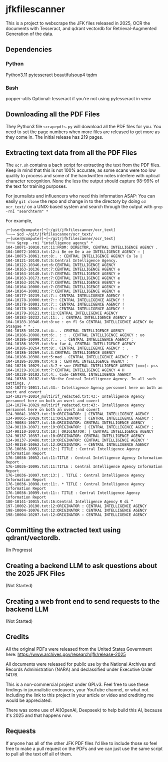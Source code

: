 # jfkfilescanner
This is a project to webscrape the JFK files released in 2025, OCR the documents with Tesseract, and qdrant vectordb for Retrieval-Augmented Generation of the data.

## Dependencies
### Python
Python3.11 
pytesseract
beautifulsoup4
tqdm

### Bash
popper-utils
Optional: tesseract if you're not using pytesseract in venv

## Downloading all the PDF Files 
They Python3 file `scrapepdfs.py` will download all the PDF files for you. You need to set the page numbers when more files are released to get more as they come in. The initial release has 219 pages. 

## Extracting text data from all the PDF Files 
The `ocr.sh` contains a bach script for extracting the text from the PDF files. Keep in mind that this is not 100% accurate, as some scans were too low quality to process and some of the handwritten notes interfere with optical character recognition. None the less the output should capture 98-99% of the text for training purposes.

For journalists and influencers who need this information ASAP: You can easily `git clone` the repo and change in to the directory by doing `cd ocr_text/` on a UNIX-based system and search through the output with `grep -rni "searchterm" *` 

For example, 
```
┌─[user@computer]─[~/git/jfkfilescanner/ocr_text]
└──╼ $cd ~/git/jfkfilescanner/ocr_text/
┌─[user@computer]─[~/git/jfkfilescanner/ocr_text]
└──╼ $grep -rni "intelligence agency" *
104-10071-10010.txt:11:FROM: DIRECTOR, CENTRAL INTELLIGENCE AGENCY .
104-10072-10013.txt:12:i Be ee De a ae INTELLIGENCE AGENCY — |
104-10073-10061.txt:8:. : CENTRAL INTELLIGENCE AGENCY Co le |
104-10121-10140.txt:5:Central Intelligence Agency.
104-10122-10346.txt:6:CENTRAL INTELLIGENCE AGENCY
104-10163-10136.txt:7:CENTRAL INTELLIGENCE AGENCY e
104-10163-10140.txt:7:CENTRAL INTELLIGENCE AGENCY e
104-10163-10173.txt:7:CENTRAL INTELLIGENCE AGENCY e
104-10163-10176.txt:7:CENTRAL INTELLIGENCE AGENCY e
104-10164-10000.txt:7:CENTRAL INTELLIGENCE AGENCY e
104-10164-10002.txt:7:CENTRAL INTELLIGENCE AGENCY e
104-10177-10239.txt:7:: CENTRAL INTELLIGENCE AGENCY !
104-10178-10000.txt:7:: CENTRAL INTELLIGENCE AGENCY !
104-10178-10001.txt:7:: CENTRAL INTELLIGENCE AGENCY !
104-10178-10002.txt:7:: CENTRAL INTELLIGENCE AGENCY !
104-10179-10121.txt:11:CENTRAL INTELLIGENCE AGENCY
104-10183-10232.txt:11:. : CENTRAL INTELLIGENCE AGENCY a
104-10183-10346.txt:8:ue : en fl So CENTRAL INTELLIGENCE AGENCY Oe Stsagae * * .
104-10185-10128.txt:4:. . CENTRAL INTELLIGENCE AGENCY
104-10186-10088.txt:6:. : : . CENTRAL INTELLIGENCE AGENCY : uo
104-10186-10099.txt:7:. . . CENTRAL INTELLIGENCE AGENCY :
104-10186-10235.txt:3:o fae 4, CENTRAL INTELLIGENCE AGENCY
104-10186-10264.txt:8:. CENTRAL INTELLIGENCE AGENCY : .
104-10186-10269.txt:3:CENTRAL INTELLIGENCE AGENCY
104-10186-10308.txt:5:mad . CENTRAL INTELLIGENCE AGENCY : 7
104-10186-10309.txt:4:a : CENTRAL INTELLIGENCE AGENCY :
104-10216-10029.txt:3:7 + soe CENTRAL INTELLIGENCE AGENCY [===]: pss
104-10219-10110.txt:7:CENTRAL INTELLIGENCE AGENCY 4 H
104-10330-10102.txt:4:. Code CENTRAL INTELLIGENCE AGENCY
104-10330-10102.txt:38:the Central Intelligence Agency. In all such settings, /
124-10274-10011.txt:43:- Intelligence Agency personnel here on both an overt and covert
124-10274-10014_multirif_redacted.txt:43:- Intelligence Agency personnel here on both an overt and covert
124-10274-10029_multirif_redacted.txt:43:- Intelligence Agency personnel here on both an overt and covert
124-90041-10023.txt:10:ORIGINATOR: | CENTRAL INTELLIGENCE AGENCY
124-90065-10029.txt:11:ORIGINATOR: | CENTRAL INTELLIGENCE AGENCY :
124-90084-10077.txt:10:ORIGINATOR: CENTRAL INTELLIGENCE AGENCY
124-90110-10071.txt:10:ORIGINATOR: | CENTRAL INTELLIGENCE AGENCY ;
124-90110-10072.txt:10:| ORIGINATOR: | CENTRAL INTELLIGENCE AGENCY
124-90137-10357.txt:10:ORIGINATOR: CENTRAL INTELLIGENCE AGENCY
124-90137-10488.txt:10:ORIGINATOR: CENTRAL INTELLIGENCE AGENCY '
124-90158-10062.txt:12:ORIGINATOR: — CENTRAL INTELLIGENCE AGENCY
176-10036-10051.txt:12:| TITLE : Central Intelligence Agency Information Report
176-10036-10052.txt:11:TITLE : Central Intelligence Agency Information Report .
176-10036-10095.txt:11:TITLE : Central Intelligence Agency Information Report
176-10036-10097.txt:13:| . TITLE : Central Intelligence Agency Information Report
176-10036-10098.txt:11:. * TITLE : Central Intelligence Agency Information Report
176-10036-10099.txt:11:: TITLE : Central Intelligence Agency Information Report
180-10141-10015.txt:16:Central Intelligence Agency R di “
197-10002-10190.txt:12:ORIGINATOR : CENTRAL INTELLIGENCE AGENCY
198-10004-10076.txt:12:ORIGINATOR : CENTRAL INTELLIGENCE AGENCY
198-10004-10207.txt:12:ORIGINATOR : CENTRAL INTELLIGENCE AGENCY
```

## Committing the extracted text using qdrant/vectordb. 
(In Progress)

## Creating a backend LLM to ask questions about the 2025 JFK Files 
(Not Started)

## Creating a web front end to send requests to the backend LLM
(Not Started)

## Credits
All the original PDFs were released from the United States Government here: 
https://www.archives.gov/research/jfk/release-2025

All documents were released for public use by the National Archives and Records Administration (NARA) and declassified under Executive Order 14176. 

This is a non-commercial project under GPLv3. Feel free to use these findings in journalistic endeavors, your YouTube channel, or what not. Including the link to this project in your article or video and crediting me would be appreciated. 

There was some use of AI(OpenAI, Deepseek) to help build this AI, because it's 2025 and that happens now.

## Requests
If anyone has all of the other JFK PDF files I'd like to include those so feel free to make a pull request on the PDFs and we can just use the same script to pull all the text off all of them. 
